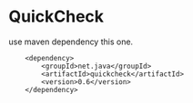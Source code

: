 # QuickCheck
use maven dependency this one.
<!-- https://mvnrepository.com/artifact/net.java/quickcheck -->
		<dependency>
			<groupId>net.java</groupId>
			<artifactId>quickcheck</artifactId>
			<version>0.6</version>
		</dependency>
    
    
